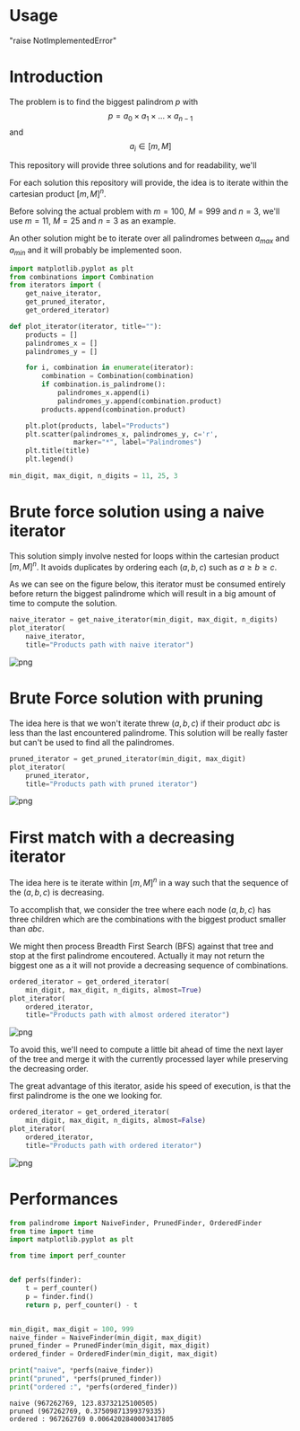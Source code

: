 # Usage
"raise NotImplementedError"

# Introduction

The problem is to find the biggest palindrom $p$ with
$$p = a_0\times a_1\times \dots \times a_{n-1}$$
and
$$a_i\in [ m, M ]$$

This repository will provide three solutions and for readability, we'll 
<!-- present them using $m=11,\ M=25$ and $n=3$. -->

For each solution this repository will provide, the idea is to iterate within the cartesian product $[ m, M ]^n$.

Before solving the actual problem with $m=100,\ M=999$ and $n=3$, we'll use $m=11,\ M=25$ and $n=3$ as an example.


An other solution might be to iterate over all palindromes between $a_{max}$ and $a_{min}$ and it will probably be implemented soon.



```python
import matplotlib.pyplot as plt
from combinations import Combination
from iterators import (
    get_naive_iterator, 
    get_pruned_iterator, 
    get_ordered_iterator)

def plot_iterator(iterator, title=""):
    products = []
    palindromes_x = []
    palindromes_y = []

    for i, combination in enumerate(iterator):
        combination = Combination(combination)
        if combination.is_palindrome():
            palindromes_x.append(i)
            palindromes_y.append(combination.product)
        products.append(combination.product)

    plt.plot(products, label="Products")
    plt.scatter(palindromes_x, palindromes_y, c='r',
                marker="*", label="Palindromes")
    plt.title(title)
    plt.legend()
    
min_digit, max_digit, n_digits = 11, 25, 3

```

# Brute force solution using a naive iterator

This solution simply involve nested for loops within the cartesian product $[ m, M ]^n$. It avoids duplicates by ordering each $(a, b, c)$ such as $a\geq b\geq c$.

As we can see on the figure below, this iterator must be consumed entirely before return the biggest palindrome which will result in a big amount of time to compute the solution.


```python
naive_iterator = get_naive_iterator(min_digit, max_digit, n_digits)
plot_iterator(
    naive_iterator,
    title="Products path with naive iterator")

```


    
![png](README_files/README_4_0.png)
    


# Brute Force solution with pruning

The idea here is that we won't iterate threw $(a, b, c)$ if their product $abc$ is less than the last encountered palindrome. 
This solution will be really faster but can't be used to find all the palindromes.


```python
pruned_iterator = get_pruned_iterator(min_digit, max_digit)
plot_iterator(
    pruned_iterator,
    title="Products path with pruned iterator")

```


    
![png](README_files/README_6_0.png)
    


# First match with a decreasing iterator

The idea here is te iterate within $[ m, M ]^n$ in a way such that the sequence of the $(a,b,c)$ is decreasing.

To accomplish that, we consider the tree where each node $(a, b, c)$ has three children which are the combinations with the biggest product smaller than $abc$.

We might then process Breadth First Search (BFS) against that tree and stop at the first palindrome encoutered. Actually it may not return the biggest one as a it will not provide a decreasing sequence of combinations.




```python
ordered_iterator = get_ordered_iterator(
    min_digit, max_digit, n_digits, almost=True)
plot_iterator(
    ordered_iterator,
    title="Products path with almost ordered iterator")


```


    
![png](README_files/README_8_0.png)
    


To avoid this, we'll need to compute a little bit ahead of time the next layer of the tree and merge it with the currently processed layer while preserving the decreasing order.

The great advantage of this iterator, aside his speed of execution, is that the first palindrome is the one we looking for.


```python
ordered_iterator = get_ordered_iterator(
    min_digit, max_digit, n_digits, almost=False)
plot_iterator(
    ordered_iterator,
    title="Products path with ordered iterator")

```


    
![png](README_files/README_10_0.png)
    


# Performances



```python
from palindrome import NaiveFinder, PrunedFinder, OrderedFinder
from time import time
import matplotlib.pyplot as plt
```


```python
from time import perf_counter


def perfs(finder):
    t = perf_counter()
    p = finder.find()
    return p, perf_counter() - t


min_digit, max_digit = 100, 999
naive_finder = NaiveFinder(min_digit, max_digit)
pruned_finder = PrunedFinder(min_digit, max_digit)
ordered_finder = OrderedFinder(min_digit, max_digit)

print("naive", *perfs(naive_finder))
print("pruned", *perfs(pruned_finder))
print("ordered :", *perfs(ordered_finder))

```

    naive (967262769, 123.83732125100505)
    pruned (967262769, 0.37509871399379335)
    ordered : 967262769 0.0064202840003417805

